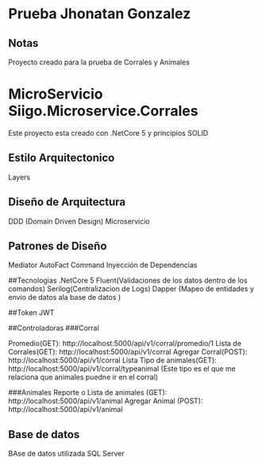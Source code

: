 # Prueba Jhonatan Gonzalez

## Notas

Proyecto creado para la prueba de Corrales y Animales 


# MicroServicio Siigo.Microservice.Corrales

Este proyecto esta creado con .NetCore 5  y principios SOLID

## Estilo Arquitectonico 

Layers

## Diseño de Arquitectura 

DDD (Domain Driven Design) 
Microservicio


## Patrones de Diseño 

Mediator
AutoFact
Command
Inyección de Dependencias 

##Tecnologias
.NetCore 5
Fluent(Validaciones de los datos dentro de los comandos)
Serilog(Centralizacion de Logs)
Dapper (Mapeo de entidades y envio de datos ala base de datos )

##Token
JWT

##Controladoras
###Corral

Promedio(GET): http://localhost:5000/api/v1/corral/promedio/1
Lista de Corrales(GET): http://localhost:5000/api/v1/corral
Agregar Corral(POST): http://localhost:5000/api/v1/corral
Lista Tipo de animales(GET): http://localhost:5000/api/v1/corral/typeanimal (Este tipo es el que me relaciona  que animales puedne ir en el corral) 

###Animales
Reporte o Lista de animales (GET): http://localhost:5000/api/v1/animal
Agregar Animal (POST): http://localhost:5000/api/v1/animal


## Base de datos

BAse de datos utilizada SQL Server



